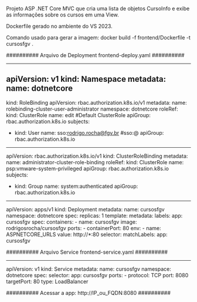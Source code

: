 Projeto ASP .NET Core MVC que cria uma lista de objetos CursoInfo e exibe as informações sobre os cursos em uma View.

Dockerfile gerado no ambiente do VS 2023.

Comando usado para gerar a imagem: docker build -f frontend/Dockerfile -t cursosfgv .

########## Arquivo de Deployment frontend-deploy.yaml ##########

---
apiVersion: v1
kind: Namespace
metadata:
  name: dotnetcore
---
kind: RoleBinding
apiVersion: rbac.authorization.k8s.io/v1
metadata:
  name: rolebinding-cluster-user-administrator
  namespace: dotnetcore
roleRef:
  kind: ClusterRole
  name: edit                             #Default ClusterRole
  apiGroup: rbac.authorization.k8s.io
subjects:
- kind: User
  name: sso:rodrigo.rocha@fgv.br            #sso:<username>@<domain>
  apiGroup: rbac.authorization.k8s.io
---
apiVersion: rbac.authorization.k8s.io/v1
kind: ClusterRoleBinding
metadata:
  name: administrator-cluster-role-binding
roleRef:
  kind: ClusterRole
  name: psp:vmware-system-privileged
  apiGroup: rbac.authorization.k8s.io
subjects:
- kind: Group
  name: system:authenticated
  apiGroup: rbac.authorization.k8s.io
---
apiVersion: apps/v1
kind: Deployment
metadata:
  name: cursosfgv
  namespace: dotnetcore
spec:
  replicas: 1
  template:
    metadata:
      labels:
        app: cursosfgv
    spec:
      containers:
      - name: cursosfgv
        image: rodrigosrocha/cursosfgv
        ports:
        - containerPort: 80
        env:
        - name: ASPNETCORE_URLS
          value: http://*:80
  selector:
    matchLabels:
        app: cursosfgv

########## Arquivo Service frontend-service.yaml ##########

---
apiVersion: v1
kind: Service
metadata:
  name: cursosfgv
  namespace: dotnetcore
spec:
  selector:
    app: cursosfgv
  ports:
    - protocol: TCP
      port: 8080
      targetPort: 80
  type: LoadBalancer

########## Acessar a app: http://IP_ou_FQDN:8080 ##########